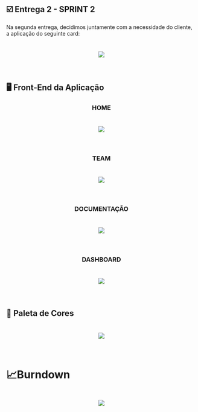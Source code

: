 ## :ballot_box_with_check: Entrega 2 - SPRINT 2

Na segunda entrega, decidimos juntamente com a necessidade do cliente, a aplicação do seguinte card:

<h1 align="center"> <img src = "https://github.com/Group-4-Fatec-SJC/Analise-Eleitorado/blob/main/assets/SPRINT%202.png" /></h1>

<br>

## :desktop_computer: Front-End da Aplicação

<h3 align="center">HOME</h3>

<h1 align="center"> <img src = "https://github.com/Group-4-Fatec-SJC/Analise-Eleitorado/blob/main/assets/INDEX.gif"/></h1>

<br>

<h3 align="center">TEAM</h3>

<h1 align="center"> <img src = "https://github.com/Group-4-Fatec-SJC/Analise-Eleitorado/blob/main/assets/TEAM.gif"/></h1>

<br>

<h3 align="center">DOCUMENTAÇÃO</h3>

<h1 align="center"> <img src ="https://github.com/Group-4-Fatec-SJC/Analise-Eleitorado/blob/main/assets/DOCUMENTA%C3%87%C3%83O.gif"/></h1>

<br>

<h3 align="center">DASHBOARD</h3>

<h1 align="center"> <img src = "https://github.com/Group-4-Fatec-SJC/Analise-Eleitorado/blob/main/assets/DASHBOARD.gif"/></h1>


<br>


<h2>&#x1F3A8; Paleta de Cores</h2>
<h1 align="center"> <img src = "https://github.com/Group-4-Fatec-SJC/Analise-Eleitorado/blob/main/assets/PALETA%20DE%20CORES.png"/></h1>


<br>

<h1>&#128200;Burndown</h1>

<h1 align="center"> <img src = "https://github.com/Group-4-Fatec-SJC/Analise-Eleitorado/blob/main/assets/BURNDOWN_SPRINT2.PNG"/></h1>

<br>






